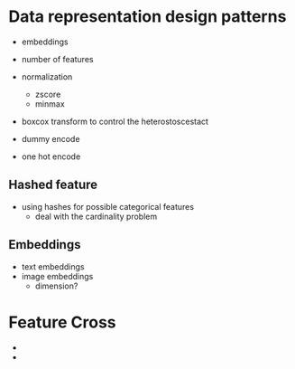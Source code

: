 
# Data representation design patterns

- embeddings
- number of features
- normalization
    -   zscore
    -   minmax
- boxcox transform to control the heterostoscestact

- dummy encode
- one hot encode

## Hashed feature

- using hashes for possible categorical features
    - deal with the cardinality problem

## Embeddings

- text embeddings
- image embeddings
    - dimension?

# Feature Cross

- 
- 